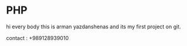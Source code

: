 # PHP

hi every body
this is arman yazdanshenas and its my first project on git.

contact : +989128939010
